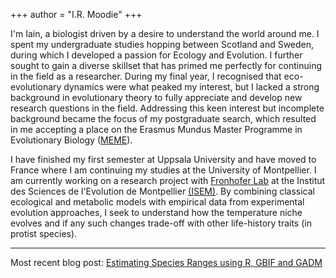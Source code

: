 +++
author = "I.R. Moodie"
+++

I'm Iain, a biologist driven by a desire to understand the world around me. I spent my undergraduate studies hopping between Scotland and Sweden, during which I developed a passion for Ecology and Evolution. I further sought to gain a diverse skillset that has primed me perfectly for continuing in the field as a researcher. During my final year, I recognised that eco-evolutionary dynamics were what peaked my interest, but I lacked a strong background in evolutionary theory to fully appreciate and develop new research questions in the field. Addressing this keen interest but incomplete background became the focus of my postgraduate search, which resulted in me accepting a place on the Erasmus Mundus Master Programme in Evolutionary Biology ([MEME](https://www.evobio.eu/)).

I have finished my first semester at Uppsala University and have moved to France where I am continuing my studies at the University of Montpellier. I am currently working on a research project with [Fronhofer Lab](https://www.emanuelfronhofer.net/) at the Institut des Sciences de l'Evolution de Montpellier [(ISEM)](http://www.isem.univ-montp2.fr/). By combining classical ecological and metabolic models with empirical data from experimental evolution approaches, I seek to understand how the temperature niche evolves and if any such changes trade-off with other life-history traits (in protist species).

---

Most recent blog post: [Estimating Species Ranges using R, GBIF and GADM](https://irmoodie.com/post/rangeestimates/)